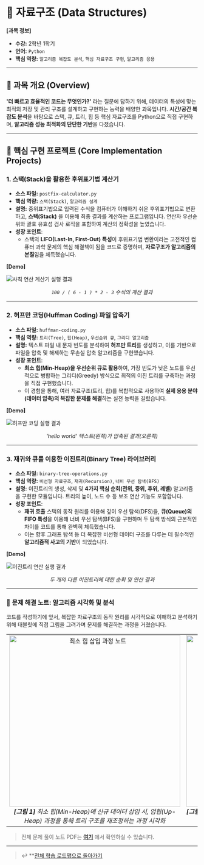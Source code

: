 # 🧠 자료구조 (Data Structures)

**[과목 정보]**
- **수강:** 2학년 1학기
- **언어:** `Python`
- **핵심 역량:** `알고리즘 복잡도 분석`, `핵심 자료구조 구현`, `알고리즘 응용`

---

## 📖 과목 개요 (Overview)
**'더 빠르고 효율적인 코드는 무엇인가?'** 라는 질문에 답하기 위해, 데이터의 특성에 맞는 최적의 저장 및 관리 구조를 설계하고 구현하는 능력을 배양한 과목입니다. **시간/공간 복잡도 분석**을 바탕으로 스택, 큐, 트리, 힙 등 핵심 자료구조를 Python으로 직접 구현하며, **알고리즘 성능 최적화의 단단한 기반**을 다졌습니다.

---

## 🚀 핵심 구현 프로젝트 (Core Implementation Projects)

### 1. 스택(Stack)을 활용한 후위표기법 계산기
- **소스 파일:** `postfix-calculator.py`
- **핵심 역량:** `스택(Stack)`, `알고리즘 설계`
- **설명:** 중위표기법으로 입력된 수식을 컴퓨터가 이해하기 쉬운 후위표기법으로 변환하고, **스택(Stack)** 을 이용해 최종 결과를 계산하는 프로그램입니다. 연산자 우선순위와 괄호 유효성 검사 로직을 포함하여 계산의 정확성을 높였습니다.
- **성장 포인트**:
    - 스택의 **LIFO(Last-In, First-Out) 특성**이 후위표기법 변환이라는 고전적인 컴퓨터 과학 문제의 핵심 해결책이 됨을 코드로 증명하며, **자료구조가 알고리즘의 본질**임을 체득했습니다.

**[Demo]**

![사칙 연산 계산기 실행 결과](./assets/postfix-calculator-result.png)
*<p align="center">`100 / ( 6 - 1 ) * 2 - 3` 수식의 계산 결과</p>*

---

### 2. 허프만 코딩(Huffman Coding) 파일 압축기
- **소스 파일:** `huffman-coding.py`
- **핵심 역량:** `트리(Tree)`, `힙(Heap)`, `우선순위 큐`, `그리디 알고리즘`
- **설명:** 텍스트 파일 내 문자 빈도를 분석하여 **허프만 트리**를 생성하고, 이를 기반으로 파일을 압축 및 해제하는 무손실 압축 알고리즘을 구현했습니다.
- **성장 포인트**:
    - **최소 힙(Min-Heap)을 우선순위 큐로 활용**하여, 가장 빈도가 낮은 노드를 우선적으로 병합하는 그리디(Greedy) 방식으로 최적의 이진 트리를 구축하는 과정을 직접 구현했습니다.
    - 이 경험을 통해, 여러 자료구조(트리, 힙)를 복합적으로 사용하여 **실제 응용 분야(데이터 압축)의 복잡한 문제를 해결**하는 실전 능력을 길렀습니다.

**[Demo]**

![허프만 코딩 실행 결과](./assets/huffman-coding-result.png)
*<p align="center">'hello world' 텍스트(왼쪽)가 압축된 결과(오른쪽)</p>*

---

### 3. 재귀와 큐를 이용한 이진트리(Binary Tree) 라이브러리
- **소스 파일:** `binary-tree-operations.py`
- **핵심 역량:** `비선형 자료구조`, `재귀(Recursion)`, `너비 우선 탐색(BFS)`
- **설명:** 이진트리의 생성, 삭제 및 **4가지 핵심 순회(전위, 중위, 후위, 레벨)** 알고리즘을 구현한 모듈입니다. 트리의 높이, 노드 수 등 보조 연산 기능도 포함합니다.
- **성장 포인트**:
    - **재귀 호출** 스택의 동작 원리를 이용해 깊이 우선 탐색(DFS)을, **큐(Queue)의 FIFO 특성**을 이용해 너비 우선 탐색(BFS)을 구현하며 두 탐색 방식의 근본적인 차이를 코드를 통해 완벽히 체득했습니다.
    - 이는 향후 그래프 탐색 등 더 복잡한 비선형 데이터 구조를 다루는 데 필수적인 **알고리즘적 사고의 기반**이 되었습니다.

**[Demo]**

![이진트리 연산 실행 결과](./assets/binary-tree-operations-result.png)
*<p align="center">두 개의 다른 이진트리에 대한 순회 및 연산 결과</p>*

---

### 📝 문제 해결 노트: 알고리즘 시각화 및 분석
코드를 작성하기에 앞서, 복잡한 자료구조의 동작 원리를 시각적으로 이해하고 분석하기 위해 태블릿에 직접 그림을 그려가며 문제를 해결하는 과정을 거쳤습니다.

<table>
  <tr>
    <td align="center">
      <img src="./assets/ds-note-heap-insertion.png" alt="최소 힙 삽입 과정 노트" width="450"/>
      <br/>
      <i><b>[그림 1]</b> 최소 힙(Min-Heap)에 신규 데이터 삽입 시, 업힙(Up-Heap) 과정을 통해 트리 구조를 재조정하는 과정 시각화</i>
    </td>
    <td align="center">
      <img src="./assets/ds-note-bst-creation.png" alt="이진탐색트리 생성 과정 노트" width="450"/>
      <br/>
      <i><b>[그림 2]</b> 주어진 숫자 시퀀스를 이진탐색트리(BST)에 순차적으로 삽입하여 최종 트리를 구성하는 과정</i>
    </td>
  </tr>
</table>

>  전체 문제 풀이 노트 PDF는 **[여기](./assets/data-structures-notes.pdf)** 에서 확인하실 수 있습니다.

---
> ↩️ **[전체 학습 로드맵으로 돌아가기](../../README.md)
